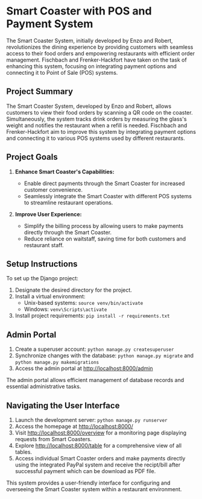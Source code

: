 # Smart Coaster with POS and Payment System

The Smart Coaster System, initially developed by Enzo and Robert, revolutionizes the dining experience by providing customers with seamless access to their food orders and empowering restaurants with efficient order management. Fischbach and Frenker-Hackfort have taken on the task of enhancing this system, focusing on integrating payment options and connecting it to Point of Sale (POS) systems.

## Project Summary

The Smart Coaster System, developed by Enzo and Robert, allows customers to view their food orders by scanning a QR code on the coaster. Simultaneously, the system tracks drink orders by measuring the glass's weight and notifies the restaurant when a refill is needed. Fischbach and Frenker-Hackfort aim to improve this system by integrating payment options and connecting it to various POS systems used by different restaurants.

## Project Goals

1. **Enhance Smart Coaster's Capabilities:**
   - Enable direct payments through the Smart Coaster for increased customer convenience.
   - Seamlessly integrate the Smart Coaster with different POS systems to streamline restaurant operations.

2. **Improve User Experience:**
   - Simplify the billing process by allowing users to make payments directly through the Smart Coaster.
   - Reduce reliance on waitstaff, saving time for both customers and restaurant staff.

## Setup Instructions

To set up the Django project:

1. Designate the desired directory for the project.
2. Install a virtual environment:
   - Unix-based systems:
     ```source venv/bin/activate```
   - Windows:
     ```venv\Scripts\activate```
3. Install project requirements:
   ```pip install -r requirements.txt```

## Admin Portal

1. Create a superuser account:
   ```python manage.py createsuperuser```
3. Synchronize changes with the database: ```python manage.py migrate``` and ```python manage.py makemigrations```
4. Access the admin portal at [http://localhost:8000/admin](http://localhost:8000/admin)

The admin portal allows efficient management of database records and essential administrative tasks.

## Navigating the User Interface

1. Launch the development server: ```python manage.py runserver```
2. Access the homepage at [http://localhost:8000/](http://localhost:8000/)
3. Visit [http://localhost:8000/overview](http://localhost:8000/overview) for a monitoring page displaying requests from Smart Coasters.
4. Explore [http://localhost:8000/table](http://localhost:8000/table) for a comprehensive view of all tables.
5. Access individual Smart Coaster orders and make payments directly using the integrated PayPal system and receive the recipt/bill after successful payment which can be download as PDF file.

This system provides a user-friendly interface for configuring and overseeing the Smart Coaster system within a restaurant environment.

